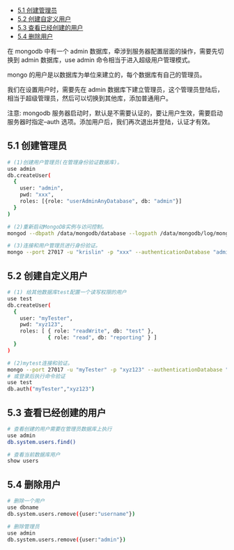 - [5.1 创建管理员](#51-创建管理员)
- [5.2 创建自定义用户](#52-创建自定义用户)
- [5.3 查看已经创建的用户](#53-查看已经创建的用户)
- [5.4 删除用户](#54-删除用户)

在 mongodb 中有一个 admin 数据库，牵涉到服务器配置层面的操作，需要先切换到 admin 数据库，use admin 命令相当于进入超级用户管理模式。

mongo 的用户是以数据库为单位来建立的，每个数据库有自己的管理员。

我们在设置用户时，需要先在 admin 数据库下建立管理员，这个管理员登陆后，相当于超级管理员，然后可以切换到其他库，添加普通用户。

注意: mongodb 服务器启动时，默认是不需要认证的，要让用户生效，需要启动服务器时指定–auth 选项。添加用户后，我们再次退出并登陆，认证才有效。

## 5.1 创建管理员

```bash
# (1)创建用户管理员(在管理身份验证数据库)。
use admin
db.createUser(
  {
    user: "admin",
    pwd: "xxx",
    roles: [{role: "userAdminAnyDatabase", db: "admin"}]
  }
)

# (2)重新启动MongoDB实例与访问控制。
mongod --dbpath /data/mongodb/database --logpath /data/mongodb/log/mongodb.log --port 27017 --fork --auth

# (3)连接和用户管理员进行身份验证。
mongo --port 27017 -u "krislin" -p "xxx" --authenticationDatabase "admin"
```

## 5.2 创建自定义用户

```bash
# (1) 给其他数据库test配置一个读写权限的用户
use test
db.createUser(
  {
    user: "myTester",
    pwd: "xyz123",
    roles: [ { role: "readWrite", db: "test" },
             { role: "read", db: "reporting" } ]
  }
)

# (2)mytest连接和验证。
mongo --port 27017 -u "myTester" -p "xyz123" --authenticationDatabase "test"
# 或登录后执行命令验证
use test
db.auth("myTester","xyz123")
```

## 5.3 查看已经创建的用户

```bash
# 查看创建的用户需要在管理员数据库上执行
use admin
db.system.users.find()

# 查看当前数据库用户
show users
```

## 5.4 删除用户

```bash
# 删除一个用户
use dbname
db.system.users.remove({user:"username"})

# 删除管理员
use admin
db.system.users.remove({user:"admin"})
```
